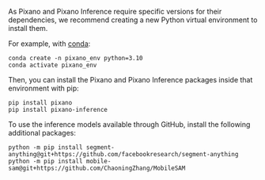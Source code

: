 As Pixano and Pixano Inference require specific versions for their dependencies, we recommend creating a new Python virtual environment to install them.

For example, with <a href="https://conda.io/projects/conda/en/latest/user-guide/install/index.html" target="_blank">conda</a>:

```shell
conda create -n pixano_env python=3.10
conda activate pixano_env
```

Then, you can install the Pixano and Pixano Inference packages inside that environment with pip:

```shell
pip install pixano
pip install pixano-inference
```

To use the inference models available through GitHub, install the following additional packages:

```shell
python -m pip install segment-anything@git+https://github.com/facebookresearch/segment-anything
python -m pip install mobile-sam@git+https://github.com/ChaoningZhang/MobileSAM
```
